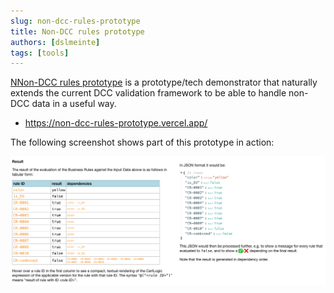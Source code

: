 ```yaml
---
slug: non-dcc-rules-prototype
title: Non-DCC rules prototype
authors: [dslmeinte]
tags: [tools]
---
```


[NNon-DCC rules prototype](https://non-dcc-rules-prototype.vercel.app/) is a prototype/tech demonstrator that naturally extends the current DCC validation framework to be able to handle non-DCC data in a useful way.

* https://non-dcc-rules-prototype.vercel.app/

The following screenshot shows part of this prototype in action:

[![Non-DCC rules prototype](./intro.png)](https://non-dcc-rules-prototype.vercel.app/)


